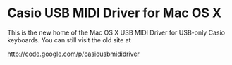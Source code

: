 # Casio USB MIDI Driver for Mac OS X


This is the new home of the Mac OS X USB MIDI Driver for USB-only Casio keyboards. You can still visit the old site at 

http://code.google.com/p/casiousbmididriver

